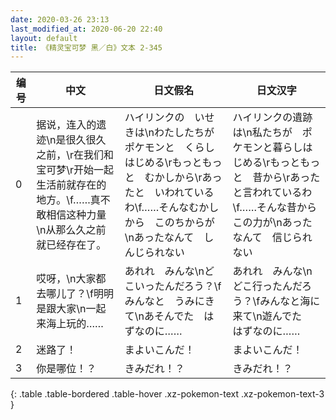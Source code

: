 ```yaml
---
date: 2020-03-26 23:13
last_modified_at: 2020-06-20 22:40
layout: default
title: 《精灵宝可梦 黑／白》文本 2-345
---
```

| 编号 | 中文 | 日文假名 | 日文汉字 |
| ---- | ---- | ---- | --- |
| 0 | 据说，连入的遗迹\n是很久很久之前，\r在我们和宝可梦\r开始一起生活前就存在的地方。\f……真不敢相信这种力量\n从那么久之前就已经存在了。 | ハイリンクの　いせきは\nわたしたちが　ポケモンと　くらしはじめる\rもっともっと　むかしから\rあったと　いわれているわ\f……そんなむかしから　このちからが\nあったなんて　しんじられない | ハイリンクの遺跡は\n私たちが　ポケモンと暮らしはじめる\rもっともっと　昔から\rあったと言われているわ\f……そんな昔から　この力が\nあったなんて　信じられない |
| 1 | 哎呀，\n大家都去哪儿了？\f明明是跟大家\n一起来海上玩的…… | あれれ　みんな\nどこいったんだろう？\fみんなと　うみにきて\nあそんでた　はずなのに…… | あれれ　みんな\nどこ行ったんだろう？\fみんなと海に来て\n遊んでた　はずなのに…… |
| 2 | 迷路了！ | まよいこんだ！ | まよいこんだ！ |
| 3 | 你是哪位！？ | きみだれ！？ | きみだれ！？ |
{: .table .table-bordered .table-hover .xz-pokemon-text .xz-pokemon-text-3 }